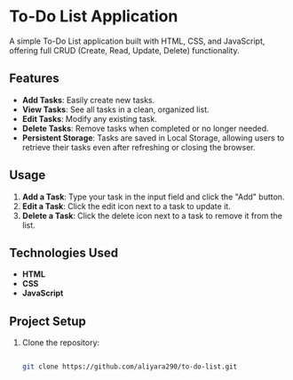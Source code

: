 # To-Do List Application

A simple To-Do List application built with HTML, CSS, and JavaScript, offering full CRUD (Create, Read, Update, Delete) functionality.

## Features

- **Add Tasks**: Easily create new tasks.
- **View Tasks**: See all tasks in a clean, organized list.
- **Edit Tasks**: Modify any existing task.
- **Delete Tasks**: Remove tasks when completed or no longer needed.
- **Persistent Storage**: Tasks are saved in Local Storage, allowing users to retrieve their tasks even after refreshing or closing the browser.

## Usage

1. **Add a Task**: Type your task in the input field and click the "Add" button.
2. **Edit a Task**: Click the edit icon next to a task to update it.
3. **Delete a Task**: Click the delete icon next to a task to remove it from the list.

## Technologies Used

- **HTML**
- **CSS**
- **JavaScript**

## Project Setup

1. Clone the repository:
   ```bash
   
   git clone https://github.com/aliyara290/to-do-list.git
